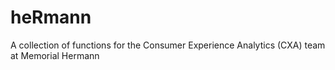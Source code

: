 # heRmann
A collection of functions for the Consumer Experience Analytics (CXA) team at Memorial Hermann

